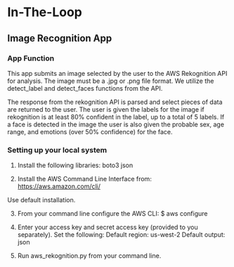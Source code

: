 # In-The-Loop
## Image Recognition App

### App Function

This app submits an image selected by the user to the AWS Rekognition API for analysis. The image must be a .jpg or .png file format. We utilize the detect_label and detect_faces functions from the API.

The response from the rekognition API is parsed and select pieces of data are returned to the user. The user is given the labels for the image if rekognition is at least 80% confident in the label, up to a total of 5 labels. If a face is detected in the image the user is also given the probable sex, age range, and emotions (over 50% confidence) for the face.

### Setting up your local system

1) Install the following libraries:
boto3
json

2) Install the AWS Command Line Interface from:
https://aws.amazon.com/cli/

Use default installation.

3) From your command line configure the AWS CLI:
$ aws configure

4) Enter your access key and secret access key (provided to you separately). Set the following:
Default region:  us-west-2
Default output:   json

5) Run aws_rekognition.py from your command line.




